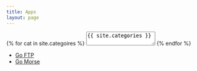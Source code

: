 ```yaml
---
title: Apps
layout: page
---
```


<div id="tag_cloud">
{% for cat in site.categoires %}
<textarea>{{ site.categories }}</textarea>
{% endfor %}
<ul class="listing">
  <li class="listing-item">
    <a href="{{ size.url }}/apps/goftp" title="Go FTP">Go FTP </a>
  </li>
  <li>
    <a href="{{ size.url }}/apps/gomorse" title="Go Morse">Go Morse </a>
  </li>
</ul>


<script src="/media/js/jquery.tagcloud.js" type="text/javascript" charset="utf-8"></script> 
<script language="javascript">
$.fn.tagcloud.defaults = {
    size: {start: 1, end: 1, unit: 'em'},
      color: {start: '#f8e0e6', end: '#ff3333'}
};

$(function () {
    $('#tag_cloud a').tagcloud();
});
</script>

